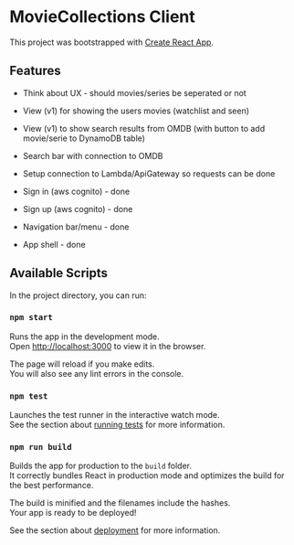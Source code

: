 # MovieCollections Client

This project was bootstrapped with [Create React App](https://github.com/facebook/create-react-app).

## Features 
* Think about UX - should movies/series be seperated or not 
* View (v1) for showing the users movies (watchlist and seen)
* View (v1) to show search results from OMDB (with button to add movie/serie to DynamoDB table)
* Search bar with connection to OMDB 
* Setup connection to Lambda/ApiGateway so requests can be done

* Sign in (aws cognito) - done 
* Sign up (aws cognito) - done 
* Navigation bar/menu - done 
* App shell - done 

## Available Scripts

In the project directory, you can run:

### `npm start`

Runs the app in the development mode.<br />
Open [http://localhost:3000](http://localhost:3000) to view it in the browser.

The page will reload if you make edits.<br />
You will also see any lint errors in the console.

### `npm test`

Launches the test runner in the interactive watch mode.<br />
See the section about [running tests](https://facebook.github.io/create-react-app/docs/running-tests) for more information.

### `npm run build`

Builds the app for production to the `build` folder.<br />
It correctly bundles React in production mode and optimizes the build for the best performance.

The build is minified and the filenames include the hashes.<br />
Your app is ready to be deployed!

See the section about [deployment](https://facebook.github.io/create-react-app/docs/deployment) for more information.
